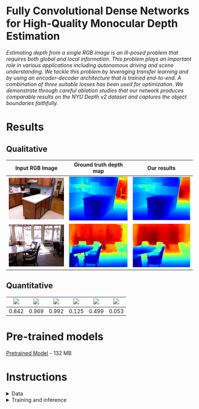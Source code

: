 # Fully Convolutional Dense Networks for High-Quality Monocular Depth Estimation


 *Estimating depth from a single RGB image is an ill-posed problem that requires both global and local information. This problem plays an important role in various applications including autonomous driving and scene understanding. We tackle this problem by leveraging transfer learning and by using an encoder-decoder architecture that is trained end-to-end. A combination of three suitable losses has been used for optimization. We demonstrate through careful ablation studies that our network produces comparable results on the NYU Depth v2 dataset and captures the object boundaries faithfully.*


# Results


## Qualitative

| Input RGB Image | Ground truth depth map | Our results|
|:---------------:|:----------------------:|:----------:|
|![](docs/image.png)|![](docs/gt.png)|![](docs/pred.png)|
|![](docs/image2.png)|![](docs/gt2.png)|![](docs/pred2.png)|

## Quantitative

|<img src="https://render.githubusercontent.com/render/math?math=\delta_1 \uparrow"> | <img src="https://render.githubusercontent.com/render/math?math=\delta_2 \uparrow"> |<img src="https://render.githubusercontent.com/render/math?math=\delta_3 \uparrow">|<img src="https://render.githubusercontent.com/render/math?math=rel \downarrow">|<img src="https://render.githubusercontent.com/render/math?math=rms\downarrow">|<img src="https://render.githubusercontent.com/render/math?math=log_{10}\downarrow">
| :--------------------------------------------------------------------------------------------------------------: | :----------------------------------------------------------------------------------------------------------------------------: | :--------------------------------------------------------------------------------------------------------------: | :----------------------------------------------------------------------------------------------------------------------------:| :--------------------------------------------------------------------------------------------------------------: | :----------------------------------------------------------------------------------------------------------------------------: 
|0.842|0.969|0.992|0.125|0.499|0.053


# Pre-trained models

[Pretrained Model](https://1drv.ms/u/s!AlYxAnPCKqHhgxNdQLu_icSxf-rs?e=lF4CMH) - 132 MB

# Instructions

<details>
<summary>
Data
</summary>
  
[NYU Depth v2 train](https://tinyurl.com/nyu-data-zip)  - (50K images) (4.1 GB)
    
[NYU Depth v2 test](https://s3-eu-west-1.amazonaws.com/densedepth/nyu_test.zip) - (654 images) (1 GB)
  
You don't have to extract the zip files, as the code loads the entire zip file into memory when training
</details>

<details>
<summary>
Training and inference
</summary>
The following code can be executed in the root directory to train and simultaneously validate(in a notebook or in a python script file). The config values can be changed. 

```
from train import Trainer

config = {}
config['batch_size'] = 8 
config['lr] = 3e-4
config['test_batch_size'] = 2
config['epochs'] = 15            
config['lr_scheduler_step_size'] = 5

trainer = Trainer('path_to_train_zipfile.zip', resized = True)
trainer.train_and_evaluate(config, resume_checkpoint_file_name, local)
```

The following code can be executed to evaluate on the test dataset:

```
from model.net import DenseDepth
from model.dataloader import get_test_data
from evaluate import evaluate_list
from utils import *

model = DenseDepth()
load_checkpoint('pretrained_model_path.pth.tar', model)
samples, crop = get_test_data('path_to_test_zip_file.zip') 
test_metrics = evaluate_list(model, samples, crop, test_batch_size, resized) # evaluate list can be modified to return the predictions, if required
```

</details>
